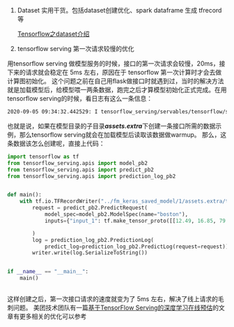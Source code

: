 1. Dataset 实用干货。包括dataset创建优化、spark dataframe 生成 tfrecord等

   [Tensorflow之dataset介绍](https://zhuanlan.zhihu.com/p/138099468)

2. tensorflow serving 第一次请求较慢的优化

用tensorflow serving 做模型服务的时候，接口的第一次请求会较慢，20ms，接下来的请求就会稳定在 5ms 左右，原因在于 tensorflow 第一次计算时才会去做计算图初始化。
这个问题之前在自己用flask做接口时就遇到过，当时的解决方法就是加载模型后，给模型喂一两条数据，跑完之后才算模型初始化正式完成。在用tensorflow serving的时候，看日志有这么一条信息：
```bash
2020-09-05 09:34:32.442529: I tensorflow_serving/servables/tensorflow/saved_model_warmup.cc:105] No warmup data file found at /models/boston/1/assets.extra/tf_serving_warmup_requests
```
也就是说，如果在模型目录的子目录***assets.extra***下创建一条接口所需的数据示例，那么tensorflow serving就会在加载模型后读取该数据做warmup。
那么，这条数据该怎么创建呢，直接上代码：
```python
import tensorflow as tf
from tensorflow_serving.apis import model_pb2
from tensorflow_serving.apis import predict_pb2
from tensorflow_serving.apis import prediction_log_pb2


def main():
    with tf.io.TFRecordWriter("../fm_keras_saved_model/1/assets.extra/tf_serving_warmup_requests") as writer:
        request = predict_pb2.PredictRequest(
            model_spec=model_pb2.ModelSpec(name="boston"),
            inputs={"input_1": tf.make_tensor_proto([[12.49, 16.85, 79.19, 481.6, 0.08511, 0.03834, 0.004473, 0.006423, 0.1215, 0.05673, 0.1716, 0.7151, 1.047, 12.69, 0.004928, 0.003012, 0.00262, 0.00339, 0.01393, 0.001344, 13.34, 19.71, 84.48, 544.2, 0.1104, 0.04953, 0.01938, 0.02784, 0.1917, 0.06174]])}

        )
        log = prediction_log_pb2.PredictionLog(
            predict_log=prediction_log_pb2.PredictLog(request=request))
        writer.write(log.SerializeToString())


if __name__ == "__main__":
    main()
    
```
这样创建之后，第一次接口请求的速度就变为了 5ms 左右，解决了线上请求的毛刺问题。
美团技术团队有一篇[基于TensorFlow Serving的深度学习在线预估](https://tech.meituan.com/2018/10/11/tfserving-improve.html)的文章有更多相关的优化可以参考
